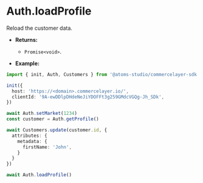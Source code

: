 # Auth.loadProfile

Reload the customer data.

- **Returns:**

  - `Promise<void>`.

- **Example:**

```ts
import { init, Auth, Customers } from '@atoms-studio/commercelayer-sdk'

init({
  host: 'https://<domain>.commercelayer.io/',
  clientId: '9A-ewDDlpDHdeNeJiYDOFFt3g259GMdcVGQg-Jh_SDk', 
})

await Auth.setMarket(1234)
const customer = Auth.getProfile()

await Customers.update(customer.id, {
  attributes: {
    metadata: {
      firstName: 'John',
    }
  }
})

await Auth.loadProfile()
```
